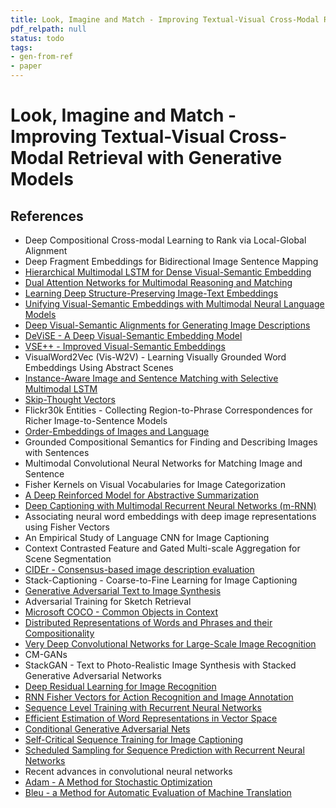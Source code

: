 ```yaml
---
title: Look, Imagine and Match - Improving Textual-Visual Cross-Modal Retrieval with Generative Models
pdf_relpath: null
status: todo
tags:
- gen-from-ref
- paper
---
```


# Look, Imagine and Match - Improving Textual-Visual Cross-Modal Retrieval with Generative Models

## References

- Deep Compositional Cross-modal Learning to Rank via Local-Global Alignment
- Deep Fragment Embeddings for Bidirectional Image Sentence Mapping
- [Hierarchical Multimodal LSTM for Dense Visual-Semantic Embedding](./hierarchical-multimodal-lstm-for-dense-visual-semantic-embedding.md)
- [Dual Attention Networks for Multimodal Reasoning and Matching](./dual-attention-networks-for-multimodal-reasoning-and-matching.md)
- [Learning Deep Structure-Preserving Image-Text Embeddings](./learning-deep-structure-preserving-image-text-embeddings.md)
- [Unifying Visual-Semantic Embeddings with Multimodal Neural Language Models](./unifying-visual-semantic-embeddings-with-multimodal-neural-language-models.md)
- [Deep Visual-Semantic Alignments for Generating Image Descriptions](./deep-visual-semantic-alignments-for-generating-image-descriptions.md)
- [DeViSE - A Deep Visual-Semantic Embedding Model](./devise-a-deep-visual-semantic-embedding-model.md)
- [VSE++ - Improved Visual-Semantic Embeddings](./vse-improved-visual-semantic-embeddings.md)
- VisualWord2Vec (Vis-W2V) - Learning Visually Grounded Word Embeddings Using Abstract Scenes
- [Instance-Aware Image and Sentence Matching with Selective Multimodal LSTM](./instance-aware-image-and-sentence-matching-with-selective-multimodal-lstm.md)
- [Skip-Thought Vectors](./skip-thought-vectors.md)
- Flickr30k Entities - Collecting Region-to-Phrase Correspondences for Richer Image-to-Sentence Models
- [Order-Embeddings of Images and Language](./order-embeddings-of-images-and-language.md)
- Grounded Compositional Semantics for Finding and Describing Images with Sentences
- Multimodal Convolutional Neural Networks for Matching Image and Sentence
- Fisher Kernels on Visual Vocabularies for Image Categorization
- [A Deep Reinforced Model for Abstractive Summarization](./a-deep-reinforced-model-for-abstractive-summarization.md)
- [Deep Captioning with Multimodal Recurrent Neural Networks (m-RNN)](./deep-captioning-with-multimodal-recurrent-neural-networks-m-rnn.md)
- Associating neural word embeddings with deep image representations using Fisher Vectors
- An Empirical Study of Language CNN for Image Captioning
- Context Contrasted Feature and Gated Multi-scale Aggregation for Scene Segmentation
- [CIDEr - Consensus-based image description evaluation](./cider-consensus-based-image-description-evaluation.md)
- Stack-Captioning - Coarse-to-Fine Learning for Image Captioning
- [Generative Adversarial Text to Image Synthesis](./generative-adversarial-text-to-image-synthesis.md)
- Adversarial Training for Sketch Retrieval
- [Microsoft COCO - Common Objects in Context](./microsoft-coco-common-objects-in-context.md)
- [Distributed Representations of Words and Phrases and their Compositionality](./distributed-representations-of-words-and-phrases-and-their-compositionality.md)
- [Very Deep Convolutional Networks for Large-Scale Image Recognition](./very-deep-convolutional-networks-for-large-scale-image-recognition.md)
- CM-GANs
- StackGAN - Text to Photo-Realistic Image Synthesis with Stacked Generative Adversarial Networks
- [Deep Residual Learning for Image Recognition](./deep-residual-learning-for-image-recognition.md)
- [RNN Fisher Vectors for Action Recognition and Image Annotation](./rnn-fisher-vectors-for-action-recognition-and-image-annotation.md)
- [Sequence Level Training with Recurrent Neural Networks](./sequence-level-training-with-recurrent-neural-networks.md)
- [Efficient Estimation of Word Representations in Vector Space](./efficient-estimation-of-word-representations-in-vector-space.md)
- [Conditional Generative Adversarial Nets](./conditional-generative-adversarial-nets.md)
- [Self-Critical Sequence Training for Image Captioning](./self-critical-sequence-training-for-image-captioning.md)
- [Scheduled Sampling for Sequence Prediction with Recurrent Neural Networks](./scheduled-sampling-for-sequence-prediction-with-recurrent-neural-networks.md)
- Recent advances in convolutional neural networks
- [Adam - A Method for Stochastic Optimization](./adam-a-method-for-stochastic-optimization.md)
- [Bleu - a Method for Automatic Evaluation of Machine Translation](./bleu-a-method-for-automatic-evaluation-of-machine-translation.md)
